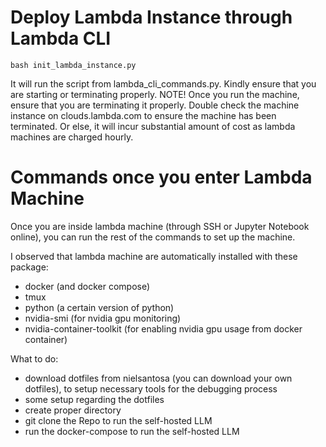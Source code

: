 # Deploy Lambda Instance through Lambda CLI

```
bash init_lambda_instance.py
```
It will run the script from lambda_cli_commands.py.
Kindly ensure that you are starting or terminating properly.
NOTE!
Once you run the machine, ensure that you are terminating it properly. Double check the machine instance on clouds.lambda.com to ensure the machine has been terminated. 
Or else, it will incur substantial amount of cost as lambda machines are charged hourly.

# Commands once you enter Lambda Machine
Once you are inside lambda machine (through SSH or Jupyter Notebook online), you can run the rest of the commands to set up the machine.

I observed that lambda machine are automatically installed with these package:
- docker (and docker compose)
- tmux
- python (a certain version of python)
- nvidia-smi (for nvidia gpu monitoring)
- nvidia-container-toolkit (for enabling nvidia gpu usage from docker container)

What to do:
- download dotfiles from nielsantosa (you can download your own dotfiles), to setup necessary tools for the debugging process
- some setup regarding the dotfiles
- create proper directory
- git clone the Repo to run the self-hosted LLM
- run the docker-compose to run the self-hosted LLM
